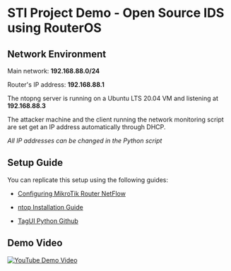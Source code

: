 # STI Project Demo - Open Source IDS using RouterOS

## Network Environment
Main network: **192.168.88.0/24**

Router's IP address: **192.168.88.1**

The ntopng server is running on a Ubuntu LTS 20.04 VM and listening at **192.168.88.3**

The attacker machine and the client running the network monitoring script are set get an IP address automatically through DHCP.

*All IP addresses can be changed in the Python script*

## Setup Guide
You can replicate this setup using the following guides:

- [Configuring MikroTik Router NetFlow](https://www.ntop.org/ntopng/how-to-analyse-mikrotik-traffic-using-ntopng/)
    
- [ntop Installation Guide](https://www.ntop.org/guides/ntopng/what_is_ntopng.html)
    
- [TagUI Python Github](https://github.com/tebelorg/RPA-Python)


## Demo Video
[![YouTube Demo Video](https://img.youtube.com/vi/OGnJ9xy6rMU/0.jpg)](https://www.youtube.com/watch?v=OGnJ9xy6rMU)
